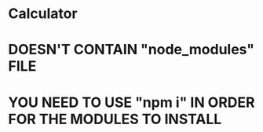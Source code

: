# Calculator
# DOESN'T CONTAIN "node_modules" FILE
# YOU NEED TO USE "npm i" IN ORDER FOR THE MODULES TO INSTALL
